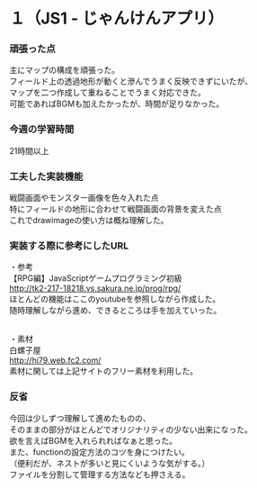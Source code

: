 # １（JS1 - じゃんけんアプリ）　
### 頑張った点
主にマップの構成を頑張った。
<br> フィールド上の透過地形が動くと滲んでうまく反映できずにいたが、
<br> マップを二つ作成して重ねることでうまく対応できた。
<br> 可能であればBGMも加えたかったが、時間が足りなかった。

### 今週の学習時間
21時間以上

### 工夫した実装機能
戦闘画面やモンスター画像を色々入れた点
<br> 特にフィールドの地形に合わせて戦闘画面の背景を変えた点
<br> これでdrawimageの使い方は概ね理解した。

### 実装する際に参考にしたURL
・参考
<br> 【RPG編】JavaScriptゲームプログラミング初級
<br> http://tk2-217-18218.vs.sakura.ne.jp/prog/rpg/
<br> ほとんどの機能はここのyoutubeを参照しながら作成した。
<br> 随時理解しながら進め、できるところは手を加えていった。

<br> ・素材
<br> 白螺子屋
<br> http://hi79.web.fc2.com/
<br> 素材に関しては上記サイトのフリー素材を利用した。

### 反省
今回は少しずつ理解して進めたものの、
<br> そのままの部分がほとんどでオリジナリティの少ない出来になった。
<br> 欲を言えばBGMを入れられればなぁと思った。
<br> また、functionの設定方法のコツを身につけたい。
<br> （便利だが、ネストが多いと見にくいような気がする。）
<br> ファイルを分割して管理する方法なども押さえる。
